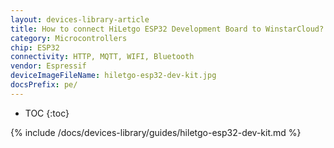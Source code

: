 ```yaml
---
layout: devices-library-article
title: How to connect HiLetgo ESP32 Development Board to WinstarCloud?
category: Microcontrollers
chip: ESP32
connectivity: HTTP, MQTT, WIFI, Bluetooth
vendor: Espressif
deviceImageFileName: hiletgo-esp32-dev-kit.jpg
docsPrefix: pe/
---
```


* TOC
{:toc}

{% include /docs/devices-library/guides/hiletgo-esp32-dev-kit.md %}
